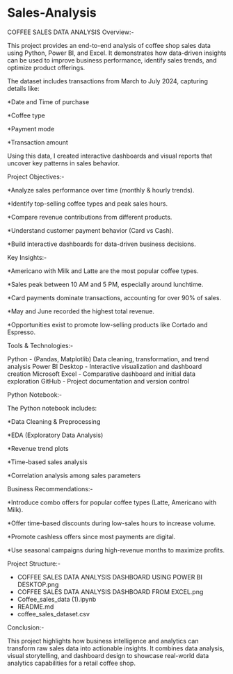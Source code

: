 # Sales-Analysis
COFFEE SALES DATA ANALYSIS
Overview:-

This project provides an end-to-end analysis of coffee shop sales data using Python, Power BI, and Excel.
It demonstrates how data-driven insights can be used to improve business performance, identify sales trends, and optimize product offerings.

The dataset includes transactions from March to July 2024, capturing details like:

*Date and Time of purchase

*Coffee type

*Payment mode

*Transaction amount

Using this data, I created interactive dashboards and visual reports that uncover key patterns in sales behavior.

Project Objectives:-

*Analyze sales performance over time (monthly & hourly trends).

*Identify top-selling coffee types and peak sales hours.

*Compare revenue contributions from different products.

*Understand customer payment behavior (Card vs Cash).

*Build interactive dashboards for data-driven business decisions.

Key Insights:-

*Americano with Milk and Latte are the most popular coffee types.

*Sales peak between 10 AM and 5 PM, especially around lunchtime.

*Card payments dominate transactions, accounting for over 90% of sales.

*May and June recorded the highest total revenue.

*Opportunities exist to promote low-selling products like Cortado and Espresso.

Tools & Technologies:-

Python - (Pandas, Matplotlib)	Data cleaning, transformation, and trend analysis
Power BI Desktop - Interactive visualization and dashboard creation
Microsoft Excel -	Comparative dashboard and initial data exploration
GitHub - Project documentation and version control

Python Notebook:-

The Python notebook includes:

*Data Cleaning & Preprocessing

*EDA (Exploratory Data Analysis)

*Revenue trend plots

*Time-based sales analysis

*Correlation analysis among sales parameters

Business Recommendations:-

*Introduce combo offers for popular coffee types (Latte, Americano with Milk).

*Offer time-based discounts during low-sales hours to increase volume.

*Promote cashless offers since most payments are digital.

*Use seasonal campaigns during high-revenue months to maximize profits.

Project Structure:-

* COFFEE SALES DATA ANALYSIS DASHBOARD USING POWER BI DESKTOP.png
* COFFEE SALES DATA ANALYSIS DASHBOARD FROM EXCEL.png
* Coffee_sales_data (1).ipynb
* README.md
* coffee_sales_dataset.csv

Conclusion:-

This project highlights how business intelligence and analytics can transform raw sales data into actionable insights.
It combines data analysis, visual storytelling, and dashboard design to showcase real-world data analytics capabilities for a retail coffee shop.
